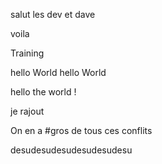

salut les dev et dave

voila

 Training


hello World
hello World


hello the world !


je rajout

On en a #gros
de tous ces conflits

desudesudesudesudesudesu
